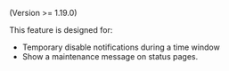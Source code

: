 (Version >= 1.19.0)

This feature is designed for:

- Temporary disable notifications during a time window
- Show a maintenance message on status pages.
